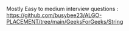 Mostly Easy to medium interview questions : <br>
https://github.com/busybee23/ALGO-PLACEMENT/tree/main/GeeksForGeeks/String

